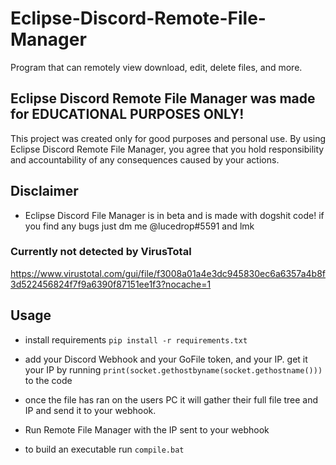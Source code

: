 # Eclipse-Discord-Remote-File-Manager
Program that can remotely view  download, edit, delete files, and more.

## Eclipse Discord Remote File Manager was made for EDUCATIONAL PURPOSES ONLY!
This project was created only for good purposes and personal use.
By using Eclipse Discord Remote File Manager, you agree that you hold responsibility and accountability of any consequences caused by your actions.

## Disclaimer
- Eclipse Discord File Manager is in beta and is made with dogshit code! if you find any bugs just dm me @lucedrop#5591 and lmk

### Currently not detected by VirusTotal 

https://www.virustotal.com/gui/file/f3008a01a4e3dc945830ec6a6357a4b8f3d522456824f7f9a6390f87151ee1f3?nocache=1

## Usage
- install requirements ```pip install -r requirements.txt```
- add your Discord Webhook and your GoFile token, and your IP. get it your IP by running ```print(socket.gethostbyname(socket.gethostname()))```  to the code

- once the file has ran on the users PC it will gather their full file tree and IP and send it to your webhook.

- Run Remote File Manager with the IP sent to your webhook

- to build an executable run ```compile.bat```
